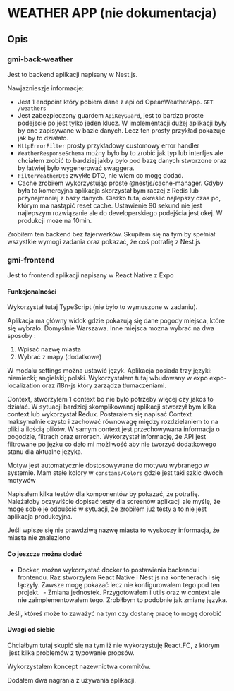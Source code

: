 # WEATHER APP (nie dokumentacja)

## Opis

### gmi-back-weather

Jest to backend aplikacji napisany w Nest.js.

Nawjażnieszje informacje:

- Jest 1 endpoint który pobiera dane z api od OpeanWeatherApp. `GET /weathers`
- Jest zabezpieczony guardem `ApiKeyGuard`, jest to bardzo proste podejscie po jest tylko jeden klucz. W implementacji dużej aplikacji były by one zapisywane w bazie danych. Lecz ten prosty przykład pokazuje jak by to działało.
- `HttpErrorFilter` prosty przykładowy customowy error handler
- `WeatherResponseSchema` możny było by to zrobić jak typ lub interfjes ale chciałem zrobić to bardziej jakby było pod bazę danych stworzone oraz by łatwiej było wygenerować swaggera.
- `FilterWeatherDto` zwykłe DTO, nie wiem co mogę dodać.
- Cache zrobiłem wykorzystująć proste @nestjs/cache-manager. Gdyby była to komercyjna aplikacja skorzystał bym raczej z Redis lub przynajmnniej z bazy danych. Cieżko tutaj określić najlepszy czas po, którym ma nastąpić reset cache. Ustawienie 90 sekund nie jest najlepszym rozwiązanie ale do developerskiego podejścia jest okej. W produkcji moze na 10min.

Zrobiłem ten backend bez fajerwerków. Skupiłem się na tym by spełniał wszystkie wymogi zadania oraz pokazać, że coś potrafię z Nest.js

### gmi-frontend

Jest to frontend aplikacji napisany w React Native z Expo

#### Funkcjonalności

Wykorzystał tutaj TypeScript (nie było to wymuszone w zadaniu).

Aplikacja ma główny widok gdzie pokazują się dane pogody miejsca, które się wybrało. Domyślnie Warszawa. Inne miejsca mozna wybrać na dwa sposoby :

1. Wpisać nazwę miasta
2. Wybrać z mapy (dodatkowe)

W modalu settings można ustawić język. Aplikacja posiada trzy języki: niemiecki; angielski; polski. Wykorzystałem tutaj wbudowany w expo expo-localization oraz i18n-js który zarządza tłumaczeniami.

Context, stworzyłem 1 context bo nie było potrzeby więcej czy jakoś to działać. W sytuacji bardziej skomplikowanej aplikacji stworzył bym kilka context lub wykorzystał Redux. Postarałem się napisać Context maksymalnie czysto i zachować równowagę między rozdzielaniem to na pliki a ilością plików. W samym context jest przechowywana informacja o pogodzie, filtrach oraz errorach. Wykorzystał informację, że API jest filtrowane po jęzku co dało mi możliwość aby nie tworzyć dodatkowego stanu dla aktualne języka.

Motyw jest automatycznie dostosowywane do motywu wybranego w systemie. Mam stałe kolory w `constans/Colors` gdzie jest taki szkic dwóch motywów

Napisałem kilka testów dla komponentów by pokazać, że potrafię. Należałoby oczywiście dopisać testy dla screenów aplikacji ale myślę, że mogę sobie je odpuścić w sytuacji, że zrobiłem już testy a to nie jest aplikacja produkcyjna.

Jeśli wpisze się nie prawdziwą nazwę miasta to wyskoczy informacja, że miasta nie znaleziono

#### Co jeszcze można dodać

- Docker, można wykorzystać docker to postawienia backendu i frontendu. Raz stworzyłem React Native i Nest.js na kontenerach i się łączyły. Zawsze mogę pokazać lecz nie konfigurowałem tego pod ten projekt.  - Zmiana jednostek. Przygotowałem i utils oraz w context ale nie zaimplementowałem tego. Zrobiłbym to podobnie jak zmianę języka.

Jeśli, któreś może to zaważyć na tym czy dostanę pracę to mogę dorobić

#### Uwagi od siebie

Chciałbym tutaj skupić się na tym iż nie wykorzystuję React.FC, z którym  jest kilka problemów z typowanie propsów.

Wykorzystałem koncept nazewnictwa commitów.

Dodałem dwa nagrania z używania aplikacji.
